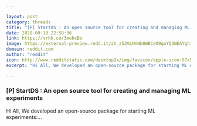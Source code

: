 ```yaml
---

layout: post
category: threads
title: "[P] StartDS : An open source tool for creating and managing ML experiments"
date: 2020-09-10 22:58:36
link: https://vrhk.co/3mehcBo
image: https://external-preview.redd.it/zh_z53VLNYNb0WBCeO9goYQ3NEAYqh1mFBO6mz6cQIc.jpg?width=420&height=219.895287958&auto=webp&crop=420:219.895287958,smart&s=7d62805721a952227496d195563b79110cec9aff
domain: reddit.com
author: "reddit"
icon: http://www.redditstatic.com/desktop2x/img/favicon/apple-icon-57x57.png
excerpt: "Hi All, We developed an open-source package for starting ML experiments:..."

---
```


### [P] StartDS : An open source tool for creating and managing ML experiments

Hi All, We developed an open-source package for starting ML experiments:...